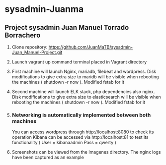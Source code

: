 # sysadmin-Juanma
## Project sysadmin Juan Manuel Torrado Borrachero

1. Clone repository: https://github.com/JuanMaTB/sysadmin-Juan_Manuel-Project.git

2. Launch vagrant up command terminal placed in Vagrant directory

3. First machine will launch Nginx, mariadb, filebeat and wordpress. Disk modifications to give extra size to maridb will be visible when rebooting the machines ( shutdown -r now ). Modified fstab for it

4. Second machine will launch ELK stack, php dependencies also nginx. Disk modifications to give extra size to elasticsearch will be visible when rebooting the machines ( shutdown -r now ). Modified fstab for it

5. ### Networking is automatically implemented between both machines 
     You can access wordpress through http://localhost:8080 to check its operation
     Kibana can be accessed via http://localhost:81 to test its functionality ( User = kibanaadmin Pass = qwerty )

6. Screenshots can be viewed from the Imagenes directory. The nginx logs have been captured as an example
